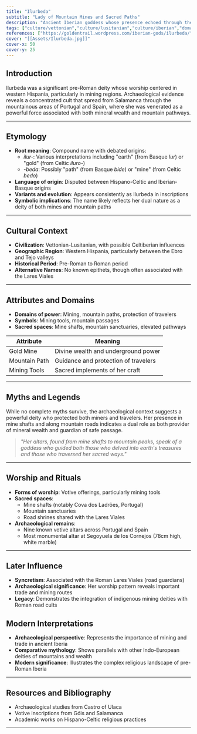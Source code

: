 ```yaml
---
title: "Ilurbeda"
subtitle: "Lady of Mountain Mines and Sacred Paths"
description: "Ancient Iberian goddess whose presence echoed through the gold mines and mountain passages of western Hispania"
tags: ["culture/vettonian","culture/lusitanian","culture/iberian","domain/mining","domain/mountains","domain/protection","trait/mining","trait/paths"]
references: ["https://goldentrail.wordpress.com/iberian-gods/ilurbeda/","https://herminiusmons.wordpress.com/2020/02/06/lusitanian-deities-with-scarce-archaeological-evidence/","https://gullveigpress.wordpress.com/2020/02/03/ilurbeda-celtic-iberian-goddess-of-the-gold-mine/"]
cover: "[[Assets/Ilurbeda.jpg]]"
cover-x: 50
cover-y: 25
---
```

## Introduction
Ilurbeda was a significant pre-Roman deity whose worship centered in western Hispania, particularly in mining regions. Archaeological evidence reveals a concentrated cult that spread from Salamanca through the mountainous areas of Portugal and Spain, where she was venerated as a powerful force associated with both mineral wealth and mountain pathways.

---

## Etymology

- **Root meaning**: Compound name with debated origins:
  - *ilur-*: Various interpretations including "earth" (from Basque *lur*) or "gold" (from Celtic *iluro-*)
  - *-beda*: Possibly "path" (from Basque *bide*) or "mine" (from Celtic *bedo*)
- **Language of origin**: Disputed between Hispano-Celtic and Iberian-Basque origins
- **Variants and evolution**: Appears consistently as Ilurbeda in inscriptions
- **Symbolic implications**: The name likely reflects her dual nature as a deity of both mines and mountain paths

---

## Cultural Context

- **Civilization**: Vettonian-Lusitanian, with possible Celtiberian influences
- **Geographic Region**: Western Hispania, particularly between the Ebro and Tejo valleys
- **Historical Period**: Pre-Roman to Roman period
- **Alternative Names**: No known epithets, though often associated with the Lares Viales

---

## Attributes and Domains

- **Domains of power**: Mining, mountain paths, protection of travelers
- **Symbols**: Mining tools, mountain passages
- **Sacred spaces**: Mine shafts, mountain sanctuaries, elevated pathways

| Attribute | Meaning |
|-----------|----------|
| Gold Mine | Divine wealth and underground power |
| Mountain Path | Guidance and protection of travelers |
| Mining Tools | Sacred implements of her craft |

---

## Myths and Legends

While no complete myths survive, the archaeological context suggests a powerful deity who protected both miners and travelers. Her presence in mine shafts and along mountain roads indicates a dual role as both provider of mineral wealth and guardian of safe passage.

> *"Her altars, found from mine shafts to mountain peaks, speak of a goddess who guided both those who delved into earth's treasures and those who traversed her sacred ways."*

---

## Worship and Rituals

- **Forms of worship**: Votive offerings, particularly mining tools
- **Sacred spaces**: 
  - Mine shafts (notably Cova dos Ladrões, Portugal)
  - Mountain sanctuaries
  - Road shrines shared with the Lares Viales
- **Archaeological remains**: 
  - Nine known votive altars across Portugal and Spain
  - Most monumental altar at Segoyuela de los Cornejos (78cm high, white marble)

---

## Later Influence

- **Syncretism**: Associated with the Roman Lares Viales (road guardians)
- **Archaeological significance**: Her worship pattern reveals important trade and mining routes
- **Legacy**: Demonstrates the integration of indigenous mining deities with Roman road cults

## Modern Interpretations

- **Archaeological perspective**: Represents the importance of mining and trade in ancient Iberia
- **Comparative mythology**: Shows parallels with other Indo-European deities of mountains and wealth
- **Modern significance**: Illustrates the complex religious landscape of pre-Roman Iberia

---

## Resources and Bibliography

- Archaeological studies from Castro of Ulaca
- Votive inscriptions from Góis and Salamanca
- Academic works on Hispano-Celtic religious practices

---